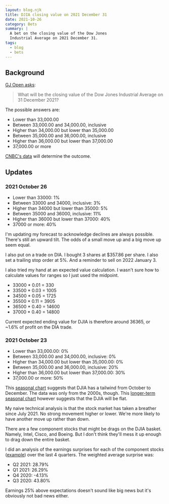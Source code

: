 ```yaml
---
layout: blog.njk
title: DJIA closing value on 2021 December 31
date: 2021-10-26
category: Bets
summary: |
  A bet on the closing value of the Dow Jones
  Industrial Average on 2021 December 31.
tags:
  - blog
  - bets
---
```


## Background

[GJ Open asks](https://www.gjopen.com/questions/2150):

> What will be the closing value of the Dow Jones
> Industrial Average on 31 December 2021?

The possible answers are:

* Lower than 33,000.00
* Between 33,000.00 and 34,000.00, inclusive
* Higher than 34,000.00 but lower than 35,000.00
* Between 35,000.00 and 36,000.00, inclusive
* Higher than 36,000.00 but lower than 37,000.00
* 37,000.00 or more

[CNBC's data](https://www.cnbc.com/quotes/.DJI) will determine
the outcome.

## Updates

<h3 id="2021-october-26">2021 October 26</h3>

* Lower than 33000: 1%
* Between 33000 and 34000, inclusive: 3%
* Higher than 34000 but lower than 35000: 5%
* Between 35000 and 36000, inclusive: 11%
* Higher than 36000 but lower than 37000: 40%
* 37000 or more: 40%

I'm updating my forecast to acknowledge declines are always
possible. There's still an upward tilt. The odds of a small
move up and a big move up seem equal.

I also put on a trade on DIA. I bought 3 shares at $357.86
per share. I also set a trailing stop order at 5%. And a reminder
to sell on 2022 January 3.

I also tried my hand at an expected value calculation. I wasn't
sure how to calculate values for ranges so I just used the midpoint.

* 33000 * 0.01 = 330
* 33500 * 0.03 = 1005
* 34500 * 0.05 = 1725
* 35500 * 0.11 = 3905
* 36500 * 0.40 = 14600
* 37000 * 0.40 = 14800

Current expected ending value for DJIA is therefore around 36365,
or ~1.6% of profit on the DIA trade.

<h3 id="2021-october-23">2021 October 23</h3>

* Lower than 33,000.00: 0%
* Between 33,000.00 and 34,000.00, inclusive: 0%
* Higher than 34,000.00 but lower than 35,000.00: 0%
* Between 35,000.00 and 36,000.00, inclusive: 20%
* Higher than 36,000.00 but lower than 37,000.00: 30%
* 37,000.00 or more: 50%

[seasonal]: http://www.equityclock.com/charts/dow-jones-industrial-average-seasonal-chart/
[seasonal2]: https://www.seasonax.com/research/dow-jones-10-year-cycle
This [seasonal chart][seasonal]
suggests that DJIA has a tailwind from October to December. The data was only from
the 2000s, though. This [longer-term seasonal chart][seasonal2] however suggests that
the DJIA will be flat.

My naive technical analysis is that the stock market has taken a breather since
July 2021. No strong movement higher or lower. We're more likely to have another
move up rather than down.

There are a few component stocks that might be drags on the DJIA basket. Namely,
Intel, Cisco, and Boeing. But I don't think they'll mess it up enough to drag down the
entire basket.

I did an analysis of the earnings surprises for each of the component stocks
([example](https://www.nasdaq.com/market-activity/stocks/aapl/earnings)) over the
last 4 quarters. The weighted average surprise was:

* Q2 2021: 28.79%
* Q1 2021: 26.29%
* Q4 2020: -4.13%
* Q3 2020: 43.80%

Earnings 25% above expectations doesn't sound like big news but it's obviously not
bad news either.
